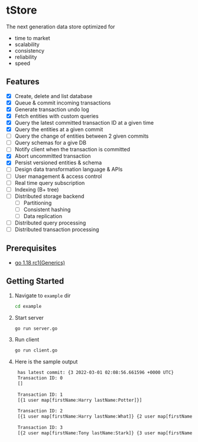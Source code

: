 # tStore

The next generation data store optimized for

- time to market
- scalability
- consistency
- reliability
- speed

## Features

- [x] Create, delete and list database
- [x] Queue & commit incoming transactions
- [x] Generate transaction undo log
- [x] Fetch entities with custom queries
- [x] Query the latest committed transaction ID at a given time
- [x] Query the entities at a given commit
- [ ] Query the change of entities between 2 given commits
- [ ] Query schemas for a give DB
- [ ] Notify client when the transaction is committed
- [x] Abort uncommitted transaction
- [x] Persist versioned entities & schema
- [ ] Design data transformation language & APIs
- [ ] User management & access control
- [ ] Real time query subscription
- [ ] Indexing (B+ tree)
- [ ] Distributed storage backend
    - [ ] Partitioning
    - [ ] Consistent hashing
    - [ ] Data replication
- [ ] Distributed query processing
- [ ] Distributed transaction processing

## Prerequisites

- [go 1.18 rc1(Generics)](https://go.dev/dl/#go1.18rc1)

## Getting Started

1. Navigate to `example` dir
    ```bash
    cd example
    ```

2. Start server
    ```bash
    go run server.go
    ```

3. Run client
    ```bash
    go run client.go
    ```

4. Here is the sample output
   ```txt
    has latest commit: {3 2022-03-01 02:08:56.661596 +0000 UTC}
    Transaction ID: 0
    []
    
    Transaction ID: 1
    [{1 user map[firstName:Harry lastName:Potter]}]
    
    Transaction ID: 2
    [{1 user map[firstName:Harry lastName:What]} {2 user map[firstName:Tony lastName:Stark]}]
    
    Transaction ID: 3
    [{2 user map[firstName:Tony lastName:Stark]} {3 user map[firstName:Princess lastName:Leia]} {1 user map[firstName:Harry lastName:What]}]
   ```
